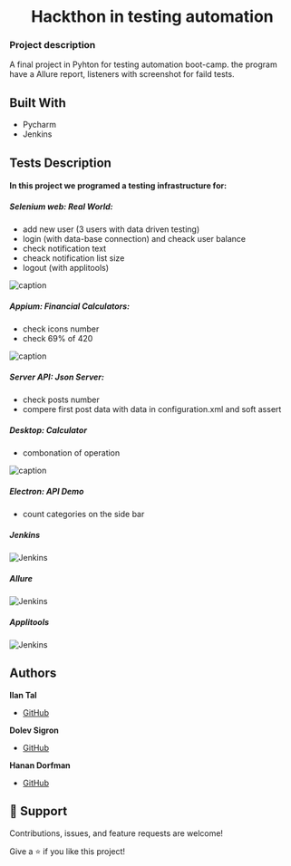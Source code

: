 <h1 align="center">Hackthon in testing automation</h1>
<h3>Project description</h3>
<p>
A final project in Pyhton for testing automation boot-camp. the program have a Allure report, listeners with screenshot for faild tests. 
</p>


## Built With
- Pycharm
- Jenkins

## Tests Description
<h4>In this project we programed a testing infrastructure for:</h4>
<h5>Selenium web: Real World:</h5>


- add new user (3 users with data driven testing)
- login (with data-base connection) and cheack user balance
- check notification text
- cheack notification list size
- logout (with applitools)

![caption](https://github.com/ilantal321/videos/blob/main/Cypress%20Real%20World%20App%20-%20Google%20Chrome%202021-12-28%2016-48-32.gif)


<h5>Appium: Financial Calculators:</h5>

- check icons number
- check 69% of 420


![caption](https://github.com/ilantal321/videos/blob/main/adb_SM-G965F%202021-12-28%2017-00-01.gif)


<h5>Server API: Json Server:</h5>

- check posts number
- compere first post data with data in configuration.xml and soft assert

<h5>Desktop: Calculator</h5>

- combonation of operation

![caption](https://github.com/ilantal321/videos/blob/main/Calculator%202021-12-28%2017-10-37.gif)


<h5>Electron: API Demo</h5>

- count categories on the side bar

<h5>Jenkins</h5>

![Jenkins](https://github.com/ilantal321/videos/blob/main/WhatsApp%20Image%202021-12-28%20at%2017.37.07.jpeg "Jenkins")

<h5>Allure</h5>

![Jenkins](https://github.com/ilantal321/videos/blob/main/WhatsApp%20Image%202021-12-28%20at%2017.46.54.jpeg "Allure")

<h5>Applitools</h5>

![Jenkins](https://github.com/ilantal321/videos/blob/main/WhatsApp%20Image%202021-12-28%20at%2017.55.49.jpeg "Applitools")

## Authors
**Ilan Tal**
- [GitHub](https://github.com/ilantal321 )

**Dolev Sigron**
- [GitHub](https://github.com/dolevda)

**Hanan Dorfman**
- [GitHub](https://github.com/Hanan2412)



## 🤝 Support

Contributions, issues, and feature requests are welcome!

Give a ⭐️ if you like this project!
